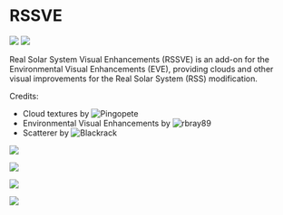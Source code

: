 # RSSVE

![][RSSVE:version]
![][RSSVE:license]

Real Solar System Visual Enhancements (RSSVE) is an add-on for the Environmental Visual Enhancements (EVE), providing clouds and other visual improvements for the Real Solar System (RSS) modification.

Credits:

* Cloud textures by ![Pingopete](https://github.com/Pingopete)
* Environmental Visual Enhancements by ![rbray89](https://github.com/rbray89)
* Scatterer by ![Blackrack](https://github.com/LGhassen)

![][RSSVE:Venus]

![][RSSVE:Earth]

![][RSSVE:Mars]

![][RSSVE:Jupiter]

[RSSVE:version]: https://img.shields.io/badge/KSP%20Version-1.1.3.1289-red.svg
[RSSVE:license]: https://img.shields.io/badge/License-CC%20BY--NC--SA%203.0-green.svg

[RSSVE:Venus]: https://raw.githubusercontent.com/PhineasFreak/PicBin/master/PicBin/RSSVE_git_05.png
[RSSVE:Earth]: https://raw.githubusercontent.com/PhineasFreak/PicBin/master/PicBin/RSSVE_git_02.png
[RSSVE:Mars]: https://raw.githubusercontent.com/PhineasFreak/PicBin/master/PicBin/RSSVE_git_04.png
[RSSVE:Jupiter]: https://raw.githubusercontent.com/PhineasFreak/PicBin/master/PicBin/RSSVE_git_03.png
